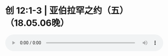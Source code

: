 # 创 12:1-3 | 亚伯拉罕之约（五）（18.05.06晚）

<audio style="width: 100%;" preload="false" controls controlslist="nodownload"><source src="//file.simai.life/audio/mp3/old/24901.mp3" type="audio/mpeg">Your browser does not support the audio element.</audio>


